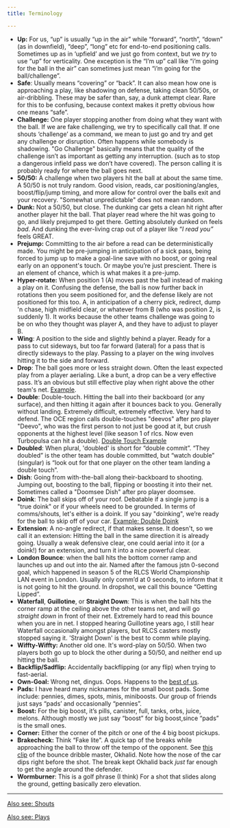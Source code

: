 ```yaml
---
title: Terminology

---
```


- **Up:** For us, “up” is usually “up in the air” while “forward”, “north”, “down” (as in downfield), “deep”, “long” etc for end-to-end positioning calls. Sometimes up as in ‘upfield’ and we just go from context, but we *try* to use “up” for verticality. One exception is the “I’m up” call like “i’m going for the ball in the air” can sometimes just mean “i’m going for the ball/challenge”.
- **Safe**: Usually means “covering” or “back”. It can also mean how one is approaching a play, like shadowing on defense, taking clean 50/50s, or air-dribbling. These may be safer than, say, a dunk attempt clear. Rare for this to be confusing, because context makes it pretty obvious how one means “safe”.
- **Challenge:** One player stopping another from doing what they want with the ball. If we are fake challenging, we try to specifically call that. If one shouts ‘challenge’ as a command, we mean to just go and try and get any challenge or disruption. Often happens while somebody is shadowing. "Go Challenge" basically means that the quality of the challenge isn’t as important as getting any interruption. (such as to stop a dangerous infield pass we don’t have covered). The person calling it is probably ready for where the ball goes next.
- **50/50:** A challenge when two players hit the ball at about the same time. A 50/50 is not truly random. Good vision, reads, car positioning/angles, boost/flip/jump timing, and more allow for control over the balls exit and your recovery. "Somewhat unpredictable" does not mean random.
- **Dunk:** Not a 50/50, but close. The dunking car gets a clean hit right after another player hit the ball. That player read where the hit was going to go, and likely prejumped to get there. Getting absolutely dunked on feels *bad*. And dunking the ever-living crap out of a player like “*I read you”* feels GREAT.
- **Prejump:** Committing to the air before a read can be deterministically made. You might be pre-jumping in anticipation of a sick pass, being forced to jump up to make a goal-line save with no boost, or going real early on an opponent's touch. Or maybe you’re just prescient. There is an element of chance, which is what makes it a pre-jump.
- **Hyper-rotate:** When position 1 (A) moves past the ball instead of making a play on it. Confusing the defense, the ball is now further back in rotations then you seem positioned for, and the defense likely are not positioned for this too. A, in anticipation of a cherry pick, redirect, dump 'n chase, high midfield clear, or whatever from B (who was position 2, is suddenly 1). It works because the other teams challenge was going to be on who they thought was player A, and they have to adjust to player B.
- **Wing**: A position to the side and slightly behind a player. Ready for a pass to cut sideways, but too far forward (lateral) for a pass that is directly sideways to the play. Passing to a player on the wing involves hitting it to the side and forward.
- **Drop**: The ball goes more or less straight down. Often the least expected play from a player aerialing. Like a bunt, a drop can be a very effective pass. It’s an obvious but still effective play when right above the other team's net. [Example](https://www.gifyourgame.com/SorryPaddedCaptainolimar).
- **Double**: Double-touch. Hitting the ball into their backboard (or any surface), and then hitting it again after it bounces back to you. Generally without landing. Extremely difficult, extremely effective. Very hard to defend. The OCE region calls double-touches "deevos" after pro player "Deevo", who was the first person to not just be good at it, but crush opponents at the highest level (like season 1 of rlcs. Now even Turbopulsa can hit a double). [Double Touch Example](https://www.gifyourgame.com/SuitedDottedZaon)
- **Doubled**: When plural, 'doubled' is short for “double commit”. “They doubled” is the other team has double committed, but “watch double” (singular) is “look out for that one player on the other team landing a double touch”.
- **Dish**: Going from with-the-ball along their-backboard to shooting. Jumping out, boosting to the ball, flipping or boosting it into their net. Sometimes called a "Doomsee Dish" after pro player doomsee.
- **Doink**: The ball skips off of your roof. Debatable if a single jump is a "true doink" or if your wheels need to be grounded. In terms of comms/shouts, let's either is a doink. If you say "doinking", we’re ready for the ball to skip off of your car. [Example: Double Doink](https://www.gifyourgame.com/BrimfulAliveJenova)
- **Extension**: A no-angle redirect, if that makes sense. It doesn't, so we call it an extension: Hitting the ball in the same direction it is already going. Usually a weak defensive clear, one could aerial into it (or a doink!) for an extension, and turn it into a nice powerful clear.
- **London Bounce**: when the ball hits the bottom corner ramp and launches up and out into the air. Named after the famous jstn 0-second goal, which happened in season 5 of the RLCS World Championship LAN event in London. Usually only comm’d at 0 seconds, to inform that it is not going to hit the ground. In dropshot, we call this bounce “Getting Lipped”.
- **Waterfall**, **Guillotine**, or **Straight Down**: This is when the ball hits the corner ramp at the ceiling above the other teams net, and will go *straight down* in front of their net. Extremely hard to read this bounce when you are in net. I stopped hearing Guillotine years ago, I still hear Waterfall occasionally amongst players, but RLCS casters mostly stopped saying it. 'Straight Down' is the best to comm while playing. 
- **Wiffty-Wiffty:** Another old one. It's word-play on 50/50. When two players both go up to block the other during a 50/50, and neither end up hitting the ball.
- **Backflip/Sadflip:** Accidentally backflipping (or any flip) when trying to fast-aerial. 
- **Own-Goal:** Wrong net, dingus. Oops. Happens to the [best of us](https://www.youtube.com/watch?v=7Nin04OOWNk).
- **Pads:** I have heard many nicknames for the small boost pads. Some include: pennies, dimes, spots, minis, miniboosts. Our group of friends just says “pads’ and occasionally “pennies”.
- **Boost:** For the big boost, it’s pills, canister, full, tanks, orbs, juice, melons. Although mostly we just say “boost” for big boost,since “pads” is the small ones.
- **Corner:** Either the corner of the pitch or one of the 4 big boost pickups.
- **Brakecheck:** Think “Fake lite”. A quick tap of the breaks while approaching the ball to throw off the tempo of the opponent. See [this clip](https://clips.twitch.tv/ImpossibleHilariousZucchiniLeeroyJenkins-l7sucmzIFdVPCJlB) of the bounce dribble master, Okhalid. Note how the nose of the car dips right before the shot. The break kept Okhalid back *just* far enough to get the angle around the defender.
- **Wormburner**: This is a golf phrase (I think) For a shot that slides along the ground, getting basically zero elevation.

---

[Also see: Shouts](shouts.md)

[Also see: Plays](plays.md)